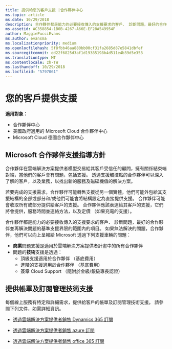 ```yaml
---
title: 提供給您的客戶支援 |合作夥伴中心
ms.topic: article
ms.date: 10/29/2018
description: 合作夥伴都是能力的必要接收傳入的支援要求的客戶、 診斷問題，最好的合作夥伴並再解決問題的基準支援界限的範圍內的項目。
ms.assetid: AC358854-1B0B-4267-A66E-EF28A549954F
author: MaggiePucciEvans
ms.author: evansma
ms.localizationpriority: medium
ms.openlocfilehash: 5f8fbb46aa880bb00cf31fa2685d87e5841dbfef
ms.sourcegitcommit: ed22f6825d3af1d19385198b4d511e4b39d5e353
ms.translationtype: MT
ms.contentlocale: zh-TW
ms.lasthandoff: 10/29/2018
ms.locfileid: "5797061"
---
```

# <a name="providing-support-to-your-customers"></a>您的客戶提供支援

**適用對象：**

-  合作夥伴中心
-  美國政府適用的 Microsoft Cloud 合作夥伴中心
-  Microsoft Cloud 德國合作夥伴中心

## <a name="microsoft-partner-support-guidance"></a>Microsoft 合作夥伴支援指導方針

合作夥伴在雲端解決方案提供者模型交易給其客戶受信任的顧問，擁有關係結束端對端，當他們的客戶會有問題，包括支援。 透過支援觸控點的合作夥伴可以深入了解的客戶，以及業務，以找出新的服務及磁碟機值的解決方案。

若要完成的支援需求，合作夥伴可能轉售支援從另一個實體，他們可能外包給其支援結構的全部或部分和/或他們可能會將結構設定為直接提供支援。  合作夥伴可能會收取所有或部分提供給客戶的支援。 合作夥伴應該表達給其客戶的支援，它們將會提供，服務時間並連絡方法，以及定價 （如果充電的支援）。 

合作夥伴都是能力的必要接收傳入的支援要求的客戶、 診斷問題，最好的合作夥伴並再解決問題的基準支援界限的範圍內的項目。 如果無法解決的問題，合作夥伴，他們可以向上呈報給 Microsoft 透過下列支援車輛的問題：

- **商業**問題支援是適用於雲端解決方案提供者計畫中的所有合作夥伴
-   問題的**技術**支援是透過：
    -   頂級支援適用於合作夥伴 （基底費用）
    -   進階的支援適用於合作夥伴 （基底費用）
    -   簽章 Cloud Support （隨附於金級/銀級專長認證）

## <a name="providing-billing-subscription-management-and-technical-support"></a>提供帳單及訂閱管理技術支援 

每個線上服務有特定和詳細需求，提供給客戶的帳單及訂閱管理技術支援。 請參閱下列文件，如需詳細資訊。

-   [透過雲端解決方案提供者銷售 Dynamics 365 訂閱](https://www.microsoftpartnercommunity.com/t5/CSP/Microsoft-Partner-Support-Guidance/m-p/5262#M30)

-   [透過雲端解決方案提供者銷售 azure 訂閱](https://www.microsoftpartnercommunity.com/t5/CSP/Microsoft-Partner-Support-Guidance/m-p/5263#M31)

-   [透過雲端解決方案提供者銷售 office 365 訂閱](https://www.microsoftpartnercommunity.com/t5/CSP/Microsoft-Partner-Support-Guidance/m-p/5264#M32)



 

 



